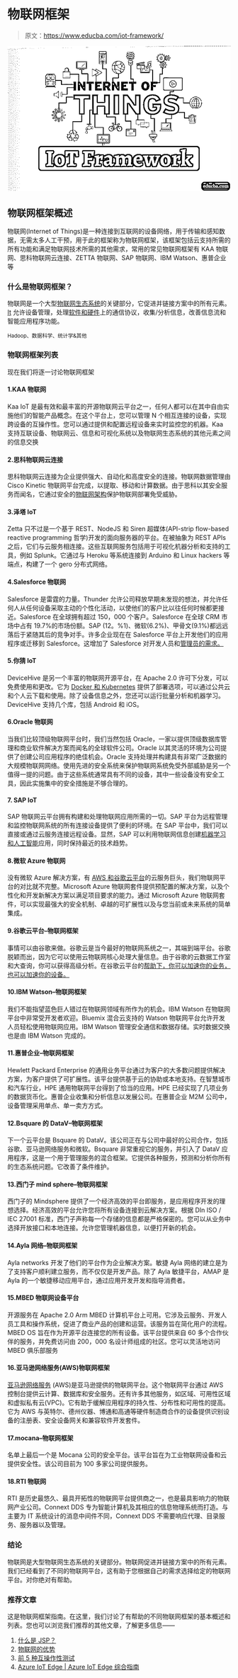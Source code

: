 # 物联网框架

> 原文：<https://www.educba.com/iot-framework/>

![IoT Framework](img/397bf902251bec8358ad7cb0754f3d79.png)



## 物联网框架概述

物联网(Internet of Things)是一种连接到互联网的设备网络，用于传输和感知数据，无需太多人工干预，用于此的框架称为物联网框架，该框架包括云支持所需的所有功能和满足物联网技术所需的其他需求，常用的常见物联网框架有 KAA 物联网、思科物联网云连接、ZETTA 物联网、SAP 物联网、IBM Watson、惠普企业等

### 什么是物联网框架？

物联网是一个大型[物联网生态系统](https://www.educba.com/iot-ecosystem/)的关键部分，它促进并链接方案中的所有元素。 [It](https://www.educba.com/iot-management/) 允许设备管理，处理[软件和硬件](https://www.educba.com/hardware-vs-software/)上的通信协议，收集/分析信息，改善信息流和智能应用程序功能。

<small>Hadoop、数据科学、统计学&其他</small>

### 物联网框架列表

现在我们将逐一讨论物联网框架

#### 1.KAA 物联网

Kaa IoT 是最有效和最丰富的开源物联网云平台之一，任何人都可以在其中自由实施他们的智能产品概念。在这个平台上，您可以管理 N 个相互连接的设备，实现跨设备的互操作性。您可以通过提供和配置远程设备来实时监控您的机器。Kaa 支持互联设备、物联网云、信息和可视化系统以及物联网生态系统的其他元素之间的信息交换

#### 2.思科物联网云连接

思科物联网云连接为企业提供强大、自动化和高度安全的连接。物联网数据管理由 Cisco Kinetic 物联网平台完成，以提取、移动和计算数据。由于思科以其安全服务而闻名，它通过安全的[物联网架构](https://www.educba.com/iot-architecture/)保护物联网部署免受威胁。

#### 3.泽塔 IoT

Zetta 只不过是一个基于 REST、NodeJS 和 Siren 超媒体(API-strip flow-based reactive programming 哲学)开发的面向服务器的平台。在被抽象为 REST APIs 之后，它们与云服务相连接。这些互联网服务包括用于可视化机器分析和支持的工具，例如 Splunk。它通过与 Heroku 等系统连接到 Arduino 和 Linux hackers 等端点，构建了一个 gero 分布式网络。

#### 4.Salesforce 物联网

Salesforce 是雷霆的力量。Thunder 允许公司释放早期未发现的想法，并允许任何人从任何设备采取主动的个性化活动，以使他们的客户比以往任何时候都更接近。Salesforce 在全球拥有超过 150，000 个客户。Salesforce 在全球 CRM 市场中占有 19.7%的市场份额。SAP (12。%1)、微软(6.2%)、甲骨文(9.1%)都远远落后于紧随其后的竞争对手。许多企业现在在 Salesforce 平台上开发他们的应用程序或迁移到 Salesforce。这增加了 Salesforce 对开发人员和[管理员的需求。](https://www.educba.com/careers-in-salesforce/)

#### 5.你猜 IoT

DeviceHive 是另一个丰富的物联网开源平台，在 Apache 2.0 许可下分发，可以免费使用和更改。它为 [Docker 和 Kubernetes](https://www.educba.com/kubernetes-vs-docker/) 提供了部署选项，可以通过公共云和个人云下载和使用。除了设备信息之外，您还可以运行批量分析和机器学习。DeviceHive 支持几个库，包括 Android 和 iOS。

#### 6.Oracle 物联网

当我们比较顶级物联网平台时，我们当然包括 Oracle，一家以提供顶级数据库管理和商业软件解决方案而闻名的全球软件公司。Oracle 以其灵活的环境为公司提供了创建公司应用程序的绝佳机会。Oracle 支持处理并构建具有非常广泛数据的大规模物联网网络。使用先进的安全系统来保护物联网系统免受外部威胁是另一个值得一提的问题。由于这些系统通常具有不同的设备，其中一些设备没有安全工具，因此实施集中的安全措施是不够合理的。

#### 7\. SAP IoT

SAP 物联网云平台拥有构建和处理物联网应用所需的一切。SAP 平台为远程管理和监控物联网系统的所有连接设备提供了便利的环境。在 SAP 平台中，我们可以直接或通过云服务连接远程设备。显然，SAP 可以利用物联网信息创建[机器学习和人工智能](https://www.educba.com/machine-learning-vs-artificial-intelligence/)应用，同时保持最近的技术趋势。

#### 8.微软 Azure 物联网

没有微软 Azure 解决方案，有 [AWS 和谷歌云平台](https://www.educba.com/google-cloud-vs-aws/)的云服务巨头，我们物联网平台的对比就不完整。Microsoft Azure 物联网套件提供预配置的解决方案，以及个性化和开发新解决方案以满足项目要求的能力。通过 Microsoft Azure 物联网套件，可以实现最强大的安全机制、卓越的可扩展性以及与您当前或未来系统的简单集成。

#### 9.谷歌云平台–物联网框架

事情可以由谷歌来做。谷歌云是当今最好的物联网系统之一，其端到端平台。谷歌脱颖而出，因为它可以使用云物联网核心处理大量信息。由于谷歌的云数据工作室和大查询，你可以获得高级分析。在谷歌云平台的[帮助下，你可以加速你的业务，也可以加速你的设备。](https://www.educba.com/what-is-google-cloud-platform/)

#### 10.IBM Watson–物联网框架

我们不能指望蓝色巨人错过在物联网领域有所作为的机会。IBM Watson 在物联网平台中非常受开发者欢迎。Bluemix 混合云支持的 Watson 物联网平台允许开发人员轻松使用物联网应用。IBM Watson 管理安全通信和数据存储。实时数据交换也是由 IBM Watson 完成的。

#### 11.惠普企业–物联网框架

Hewlett Packard Enterprise 的通用业务平台通过为客户的大多数问题提供解决方案，为客户提供了可扩展性。该平台提供基于云的协助或本地支持。在智慧城市和汽车行业，HPE 通用物联网平台得到了恰当的应用。HPE 已经实现了几项业务的数据货币化。惠普企业收集和分析信息以发展公司。在惠普企业 M2M 公司中，设备管理采用单点、单一卖方方式。

#### 12.Bsquare 的 DataV–物联网框架

下一个云平台是 Bsquare 的 DataV。该公司正在与公司中最好的公司合作，包括谷歌、亚马逊网络服务和微软。Bsquare 非常重视它的服务，并引入了 DataV 应用程序，这是一个用于管理服务的混合框架。它提供各种服务，预测和分析你所有的生态系统问题。它改善了条件维护。

#### 13.西门子 mind sphere–物联网框架

西门子的 Mindsphere 提供了一个经济高效的平台即服务，是应用程序开发的理想选择。经济高效的平台允许您将所有设备连接到云解决方案。根据 DIn ISO / IEC 27001 标准，西门子声称每一个存储的信息都是严格保密的。您可以从业务中选择开放接口和本地连接。允许您管理机器信息，以便打开新的机会。

#### 14.Ayla 网络–物联网框架

Ayla networks 开发了他们的平台作为企业解决方案。敏捷 Ayla 网络的建立是为了支持客户顺利建立服务，而不仅仅是开发产品。除了 Ayla 敏捷平台，AMAP 是 Ayla 的一个敏捷移动应用平台，通过应用开发开发和指导消费者。

#### 15.MBED 物联网设备平台

开源服务在 Apache 2.0 Arm MBED 计算机平台上可用。它涉及云服务、开发人员工具和操作系统，促进了商业产品的创建和运营。该服务旨在简化用户的流程。MBED OS 旨在作为开源平台连接您的所有设备。该平台提供来自 60 多个合作伙伴的服务，并免费访问由 200，000 名设计师组成的社区。您可以灵活地访问 MBED 俱乐部服务

#### 16.亚马逊网络服务(AWS)物联网框架

[亚马逊网络服务](https://www.educba.com/aws-services/) (AWS)是亚马逊提供的物联网平台。这个物联网平台通过 AWS 控制台提供云计算、数据库和安全服务。还有许多其他服务，如区域、可用性区域和虚拟私有云(VPC)。它有助于缓解应用程序的持久性、分布性和可用性的提高。它为 AWS 与英特尔、德州仪器、博通和高通等硬件制造商合作的设备提供识别设备的注册表、安全设备网关和兼容软件开发套件。

#### 17.mocana–物联网框架

名单上最后一个是 Mocana 公司的安全平台。该平台旨在为工业物联网设备和云提供安全性。该公司目前为 100 多家公司提供服务。

#### 18.RTI 物联网

RTI 是历史最悠久、最具开拓性的物联网平台提供商之一，也是最具影响力的物联网产业公司。Connext DDS 专为智能计算机及其相应的信息物理系统而打造。与主要为 IT 系统设计的消息中间件不同，Connext DDS 不需要响应代理、目录服务、服务器以及管理。

### 结论

物联网是大型物联网生态系统的关键部分。物联网促进并链接方案中的所有元素。我们已经看到了不同的物联网平台，这有助于您根据自己的需求选择给定的物联网平台。对你绝对有帮助。

### 推荐文章

这是物联网框架指南。在这里，我们讨论了有帮助的不同物联网框架的基本概述和列表。您也可以浏览我们推荐的其他文章，了解更多信息——

1.  [什么是 JSP？](https://www.educba.com/what-is-jsp/)
2.  [物联网的优势](https://www.educba.com/benefits-of-iot/)
3.  [前 5 种互操作性测试](https://www.educba.com/interoperability-testing/)
4.  [Azure IoT Edge | Azure IoT Edge 综合指南](https://www.educba.com/azure-iot-edge/)





